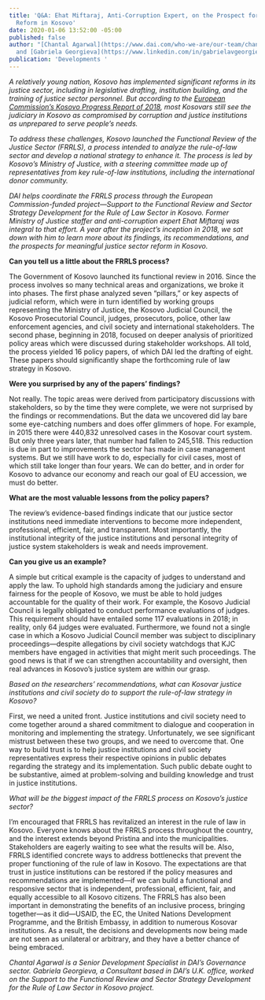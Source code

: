 ```yaml
---
title: 'Q&A: Ehat Miftaraj, Anti-Corruption Expert, on the Prospect for Rule-of-Law
  Reform in Kosovo'
date: 2020-01-06 13:52:00 -05:00
published: false
author: "[Chantal Agarwal](https://www.dai.com/who-we-are/our-team/chantal-agarwal)
  and [Gabriela Georgieva](https://www.linkedin.com/in/gabrielavgeorgieva/)"
publication: 'Developments '
---
```


*A relatively young nation, Kosovo has implemented significant reforms in its justice sector, including in legislative drafting, institution building, and the training of justice sector personnel. But according to the [European Commission’s Kosovo Progress Report of 2018](https://ec.europa.eu/neighbourhood-enlargement/sites/near/files/20180417-kosovo-report.pdf), most Kosovars still see the judiciary in Kosovo as compromised by corruption and justice institutions as unprepared to serve people’s needs.* 

*To address these challenges, Kosovo launched the Functional Review of the Justice Sector (FRRLS), a process intended to analyze the rule-of-law sector and develop a national strategy to enhance it. The process is led by Kosovo’s Ministry of Justice, with a steering committee made up of representatives from key rule-of-law institutions, including the international donor community.*




*DAI helps coordinate the FRRLS process through the European Commission-funded project—Support to the Functional Review and Sector Strategy Development for the Rule of Law Sector in Kosovo. Former Ministry of Justice staffer and anti-corruption expert Ehat Miftaraj was integral to that effort. A year after the project’s inception in 2018, we sat down with him to learn more about its findings, its recommendations, and the prospects for meaningful justice sector reform in Kosovo.*

**Can you tell us a little about the FRRLS process?**

The Government of Kosovo launched its functional review in 2016. Since the process involves so many technical areas and organizations, we broke it into phases. The first phase analyzed seven “pillars,” or key aspects of judicial reform, which were in turn identified by working groups representing the Ministry of Justice, the Kosovo Judicial Council, the Kosovo Prosecutorial Council, judges, prosecutors, police, other law enforcement agencies, and civil society and international stakeholders. The second phase, beginning in 2018, focused on deeper analysis of prioritized policy areas which were discussed during stakeholder workshops. All told, the process yielded 16 policy papers, of which DAI led the drafting of eight. These papers should significantly shape the forthcoming rule of law strategy in Kosovo.

**Were you surprised by any of the papers’ findings?**

Not really. The topic areas were derived from participatory discussions with stakeholders, so by the time they were complete, we were not surprised by the findings or recommendations. But the data we uncovered did lay bare some eye-catching numbers and does offer glimmers of hope. For example, in 2015 there were 440,832 unresolved cases in the Kosovar court system. But only three years later, that number had fallen to 245,518. This reduction is due in part to improvements the sector has made in case management systems. But we still have work to do, especially for civil cases, most of which still take longer than four years. We can do better, and in order for Kosovo to advance our economy and reach our goal of EU accession, we must do better.

**What are the most valuable lessons from the policy papers?**

The review’s evidence-based findings indicate that our justice sector institutions need immediate interventions to become more independent, professional, efficient, fair, and transparent. Most importantly, the institutional integrity of the justice institutions and personal integrity of justice system stakeholders is weak and needs improvement. 

**Can you give us an example?**

A simple but critical example is the capacity of judges to understand and apply the law. To uphold high standards among the judiciary and ensure fairness for the people of Kosovo, we must be able to hold judges accountable for the quality of their work. For example, the Kosovo Judicial Council is legally obligated to conduct performance evaluations of judges. This requirement should have entailed some 117 evaluations in 2018; in reality, only 64 judges were evaluated. Furthermore, we found not a single case in which a Kosovo Judicial Council member was subject to disciplinary proceedings—despite allegations by civil society watchdogs that KJC members have engaged in activities that might merit such proceedings. The good news is that if we can strengthen accountability and oversight, then real advances in Kosovo’s justice system are within our grasp.

*Based on the researchers’ recommendations, what can Kosovar justice institutions and civil society do to support the rule-of-law strategy in Kosovo?*

First, we need a united front. Justice institutions and civil society need to come together around a shared commitment to dialogue and cooperation in monitoring and implementing the strategy. Unfortunately, we see significant mistrust between these two groups, and we need to overcome that. One way to build trust is to help justice institutions and civil society representatives express their respective opinions in public debates regarding the strategy and its implementation. Such public debate ought to be substantive, aimed at problem-solving and building knowledge and trust in justice institutions. 

*What will be the biggest impact of the FRRLS process on Kosovo’s justice sector?*

I’m encouraged that FRRLS has revitalized an interest in the rule of law in Kosovo. Everyone knows about the FRRLS process throughout the country, and the interest extends beyond Pristina and into the municipalities. Stakeholders are eagerly waiting to see what the results will be. Also, FRRLS identified concrete ways to address bottlenecks that prevent the proper functioning of the rule of law in Kosovo. The expectations are that trust in justice institutions can be restored if the policy measures and recommendations are implemented—if we can build a functional and responsive sector that is independent, professional, efficient, fair, and equally accessible to all Kosovo citizens. The FRRLS has also been important in demonstrating the benefits of an inclusive process, bringing together—as it did—USAID, the EC, the United Nations Development Programme, and the British Embassy, in addition to numerous Kosovar institutions. As a result, the decisions and developments now being made are not seen as unilateral or arbitrary, and they have a better chance of being embraced.

*Chantal Agarwal is a Senior Development Specialist in DAI’s Governance sector. Gabriela Georgieva, a Consultant based in DAI’s U.K. office, worked on the Support to the Functional Review and Sector Strategy Development for the Rule of Law Sector in Kosovo project.*